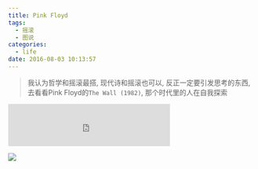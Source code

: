 ```yaml
---
title: Pink Floyd
tags:
  - 摇滚
  - 图说
categories:
  - life
date: 2016-08-03 10:13:57
---
```

> 我认为哲学和摇滚最搭, 现代诗和摇滚也可以, 反正一定要引发思考的东西, 去看看Pink Floyd的`The Wall (1982)`, 那个时代里的人在自我探索

<!--more-->

<iframe frameborder="no" border="0" marginwidth="0" marginheight="0" width=330 height=86 src="http://music.163.com/outchain/player?type=2&id=4237846&auto=0&height=66"></iframe>

![](/img/Pink-Floyd/pink.jpg)